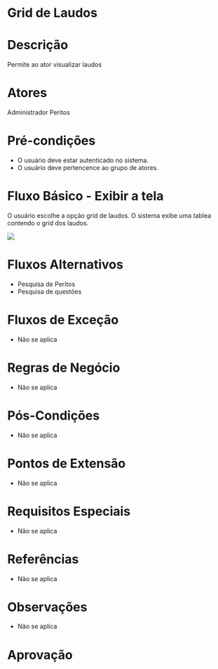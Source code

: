 
# Grid de Laudos

# Descrição

Permite ao ator visualizar laudos

# Atores

Administrador
Peritos


# Pré-condições

- O usuário deve estar autenticado no sistema.
- O usuário deve pertencence ao grupo de atores.

# Fluxo Básico - Exibir a tela

O usuário escolhe a opção grid de laudos.
O sistema exibe uma tablea contendo o grid dos laudos.

[![](https://img.plantuml.biz/plantuml/svg/xLCzQm914EqNzZyCs1qODM2g43HgR3GAfXEBvNRLmRrRsPqB9EglIH48f4oJzlvOPa_pKQHDbxqfvitCstdxu3g1bAUWB4bn6UZ1cYif8koZMdcLmKuAW6kLRbRU5RdkEUiyr9ON_BMbE32hyKNROBvLaQIt2ArcKmf2iWQ67ZLe0oDLQ1UaM1kbZOVke3SPIx5qZXZDC939L9oR6b--fgXWF1qFfKZLbj3bq7E38mS0f61Xyvcpc2A_079txy36-nVSgacH9BVbUsQyInBOGvBqJKWzbi_bqtSbBtBUehaGyHrlvnQVY2QfyxvyYGEd-H5cIEO4M2AI2oSq8qN59-ZoaZV3I8fcFAtwUJlUENBUP83RK6Jm6pvckZ9u3yrM8mRJuIZfHs4F0GbKPkZOwXBowqzpEvZtrYRTr2qRkk32l6lPN_P8Ar9LOQ2ZPrLwutocB3v6UFWN_FU2ESwguAHZSXt_jGy0)](https://editor.plantuml.com/uml/xLCzQm914EqNzZyCs1qODM2g43HgR3GAfXEBvNRLmRrRsPqB9EglIH48f4oJzlvOPa_pKQHDbxqfvitCstdxu3g1bAUWB4bn6UZ1cYif8koZMdcLmKuAW6kLRbRU5RdkEUiyr9ON_BMbE32hyKNROBvLaQIt2ArcKmf2iWQ67ZLe0oDLQ1UaM1kbZOVke3SPIx5qZXZDC939L9oR6b--fgXWF1qFfKZLbj3bq7E38mS0f61Xyvcpc2A_079txy36-nVSgacH9BVbUsQyInBOGvBqJKWzbi_bqtSbBtBUehaGyHrlvnQVY2QfyxvyYGEd-H5cIEO4M2AI2oSq8qN59-ZoaZV3I8fcFAtwUJlUENBUP83RK6Jm6pvckZ9u3yrM8mRJuIZfHs4F0GbKPkZOwXBowqzpEvZtrYRTr2qRkk32l6lPN_P8Ar9LOQ2ZPrLwutocB3v6UFWN_FU2ESwguAHZSXt_jGy0)

# Fluxos Alternativos

- Pesquisa de Peritos
- Pesquisa de questões

# Fluxos de Exceção

- Não se aplica

# Regras de Negócio

- Não se aplica

# Pós-Condições

- Não se aplica

# Pontos de Extensão

- Não se aplica

# Requisitos Especiais

- Não se aplica

# Referências

- Não se aplica

# Observações

- Não se aplica

# Aprovação
